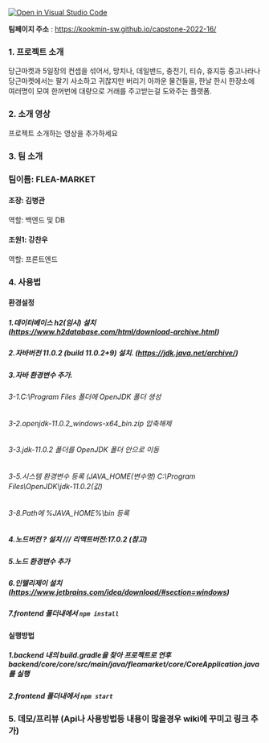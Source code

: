 [![Open in Visual Studio Code](https://classroom.github.com/assets/open-in-vscode-f059dc9a6f8d3a56e377f745f24479a46679e63a5d9fe6f495e02850cd0d8118.svg)](https://classroom.github.com/online_ide?assignment_repo_id=7224874&assignment_repo_type=AssignmentRepo)

**팀페이지 주소** : https://kookmin-sw.github.io/capstone-2022-16/

### 1. 프로젝트 소개

당근마켓과 5일장의 컨셉을 섞어서, 망치나, 데일밴드, 충전기, 티슈, 휴지등 중고나라나 당근마켓에서는 팔기 사소하고 귀찮지만 버리기 아까운 물건들을,
한날 한시 한장소에 여러명이 모여 한꺼번에 대량으로 거래를 주고받는걸 도와주는 플랫폼.

### 2. 소개 영상

프로젝트 소개하는 영상을 추가하세요

### 3. 팀 소개

### 팀이름: FLEA-MARKET

#### 조장: 김병관
역할: 백엔드 및 DB

#### 조원1: 강찬우
역할: 프론트엔드

### 4. 사용법

#### 환경설정
##### 1.데이터베이스 h2(임시) 설치 (https://www.h2database.com/html/download-archive.html)
##### 2.자바버전 11.0.2 (build 11.0.2+9) 설치. (https://jdk.java.net/archive/)
##### 3.자바 환경변수 추가.
###### 3-1.C:\Program Files 폴더에 OpenJDK 폴더 생성
###### 3-2.openjdk-11.0.2_windows-x64_bin.zip 압축해제
###### 3-3.jdk-11.0.2 폴더를 OpenJDK 폴더 안으로 이동
###### 3-5.시스템 환경변수 등록 (JAVA_HOME(변수명)	C:\Program Files\OpenJDK\jdk-11.0.2(값)
###### 3-8.Path에 %JAVA_HOME%\bin 등록
##### 4.노드버전 ? 설치 /// 리액트버전:17.0.2 (참고)
##### 5.노드 환경변수 추가
##### 6.인텔리제이 설치 (https://www.jetbrains.com/idea/download/#section=windows)
##### 7.frontend 폴더내에서 ```npm install```

#### 실행방법
##### 1.backend 내의 build.gradle을 찾아 프로젝트로 연후 backend/core/core/src/main/java/fleamarket/core/CoreApplication.java를 실행
##### 2.frontend 폴더내에서 ```npm start```

### 5. 데모/프리뷰 (Api나 사용방법등 내용이 많을경우 wiki에 꾸미고 링크 추가)
